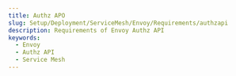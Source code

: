 ```yaml
---
title: Authz APO
slug: Setup/Deployment/ServiceMesh/Envoy/Requirements/authzapi
description: Requirements of Envoy Authz API
keywords:
  - Envoy
  - Authz API
  - Service Mesh
---
```

